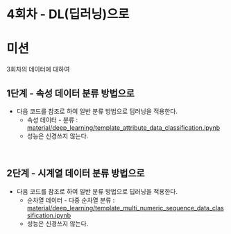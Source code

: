 # 4회차 - DL(딥러닝)으로

# 미션
3회차의 데이터에 대하여

## 1단계 - 속성 데이터 분류 방법으로 

- 다음 코드를 참조로 하여 일반 분류 방법으로 딥러닝을 적용한다.
    - 속성 데이터 - 분류 : [material/deep_learning/template_attribute_data_classification.ipynb](material/deep_learning/template_attribute_data_classification.ipynb)
    - 성능은 신경쓰지 않는다.


<br>

## 2단계 - 시계열 데이터 분류 방법으로

- 다음 코드를 참조로 하여 일반 분류 방법으로 딥러닝을 적용한다.
    - 순차열 데이터 - 다중 순차열 분류 : [material/deep_learning/template_multi_numeric_sequence_data_classification.ipynb](material/deep_learning/template_multi_numeric_sequence_data_classification.ipynb)
    - 성능은 신경쓰지 않는다.
